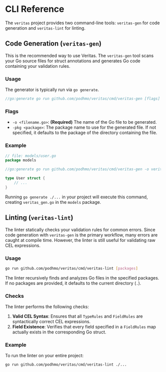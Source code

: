 # CLI Reference

The `veritas` project provides two command-line tools: `veritas-gen` for code generation and `veritas-lint` for linting.

## Code Generation (`veritas-gen`)

This is the recommended way to use Veritas. The `veritas-gen` tool scans your Go source files for struct annotations and generates Go code containing your validation rules.

### Usage

The generator is typically run via `go generate`.

```go
//go:generate go run github.com/podhmo/veritas/cmd/veritas-gen [flags]
```

### Flags

-   `-o <filename.go>`: **(Required)** The name of the Go file to be generated.
-   `-pkg <package>`: The package name to use for the generated file. If not specified, it defaults to the package of the directory containing the file.

### Example

```go
// file: models/user.go
package models

//go:generate go run github.com/podhmo/veritas/cmd/veritas-gen -o veritas_gen.go

type User struct {
    // ...
}
```

Running `go generate ./...` in your project will execute this command, creating `veritas_gen.go` in the `models` package.

## Linting (`veritas-lint`)

The linter statically checks your validation rules for common errors. Since code generation with `veritas-gen` is the primary workflow, many errors are caught at compile time. However, the linter is still useful for validating raw CEL expressions.

### Usage

```bash
go run github.com/podhmo/veritas/cmd/veritas-lint [packages]
```

The linter recursively finds and analyzes Go files in the specified packages. If no packages are provided, it defaults to the current directory (`.`).

### Checks

The linter performs the following checks:

1.  **Valid CEL Syntax**: Ensures that all `TypeRules` and `FieldRules` are syntactically correct CEL expressions.
2.  **Field Existence**: Verifies that every field specified in a `FieldRules` map actually exists in the corresponding Go struct.

### Example

To run the linter on your entire project:

```bash
go run github.com/podhmo/veritas/cmd/veritas-lint ./...
```
